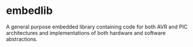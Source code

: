 embedlib
========

A general purpose embedded library containing code for both AVR and PIC architectures and implementations of both hardware and software abstractions.
